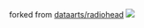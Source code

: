 forked from [dataarts/radiohead](https://github.com/dataarts/radiohead)
![](https://github.com/dataarts/radiohead/blob/master/HoC_image_grid.png?raw=true)


